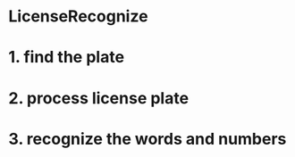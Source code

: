 # LicenseRecognize


# 1. find the plate

# 2. process license plate

# 3. recognize the words and numbers
